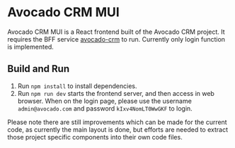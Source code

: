 # Avocado CRM MUI

Avocado CRM MUI is a React frontend built of the Avocado CRM project. It requires the BFF service [avocado-crm](https://github.com/zwnormal/avocado) to run. Currently only login function is implemented.

## Build and Run
1. Run `npm install` to install dependencies.
2. Run `npm run dev` starts the frontend server, and then access in web browser. When on the login page, please use the username `admin@avocado.com` and password `kIxv4NomLT0WwGKF` to login.

Please note there are still improvements which can be made for the current code, as currently the main layout is done, but efforts are needed to extract those project specific components into their own code files.
